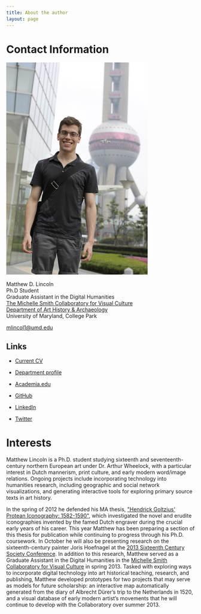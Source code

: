 ```yaml
---
title: About the author
layout: page
---
```


# Contact Information

![author in Shanghai, 2012][author]

[author]: /assets/images/author.jpg "Author in Shanghai, 2012"


Matthew D. Lincoln  
Ph.D Student  
Graduate Assistant in the Digital Humanities  
[The Michelle Smith Collaboratory for Visual Culture](http://michellesmithcollaboratory.umd.edu)  
[Department of Art History & Archaeology](http://arthistory.umd.edu)  
University of Maryland, College Park

<mlincol1@umd.edu>

## Links

- [Current CV](https://docs.google.com/document/d/1D26djrb4BUMYkLiif01vQM5nXty2ziCqctzF1wQb_sA/edit?usp=sharing)

- [Department profile](http://arthistory.umd.edu/graduate-students/Matthew%20Lincoln)

- [Academia.edu](htt[://umd.academia.edu/MatthewLincoln)

- [GitHub](https://github.com/mdlincoln)

- [LinkedIn](http://www.linkedin.com/profile/view?id=49520669)

- [Twitter](http://twitter.com/matthewdlincoln)


# Interests


Matthew Lincoln is a Ph.D. student studying sixteenth and seventeenth-century northern European art under Dr. Arthur Wheelock, with a particular interest in Dutch mannerism, print culture, and early modern word/image relations. Ongoing projects include incorporating technology into humanities research, including geographic and social network visualizations, and generating interactive tools for exploring primary source texts in art history.

In the spring of 2012 he defended his MA thesis, ["Hendrick Goltzius' Protean Iconography: 1582-1590"](http://drum.lib.umd.edu//handle/1903/12861), which investigated the novel and erudite iconographies invented by the famed Dutch engraver during the crucial early years of his career. This year Matthew has been preparing a section of this thesis for publication while continuing to progress through his Ph.D. coursework. In October he will also be presenting research on the sixteenth-century painter Joris Hoefnagel at the [2013 Sixteenth Century Society Conference](http://sixteenthcentury.org/conference/). In addition to this research, Matthew served as a Graduate Assistant in the Digital Humanities in the [Michelle Smith Collaboratory for Visual Culture](http://michellesmithcollaboratory.umd.edu/) in spring 2013. Tasked with exploring ways to incorporate digital technology into art historical teaching, research, and publishing, Matthew developed prototypes for two projects that may serve as models for future scholarship: an interactive map automatically generated from the diary of Albrecht Dürer’s trip to the Netherlands in 1520, and a visual database of early modern artist’s movements that he will continue to develop with the Collaboratory over summer 2013.